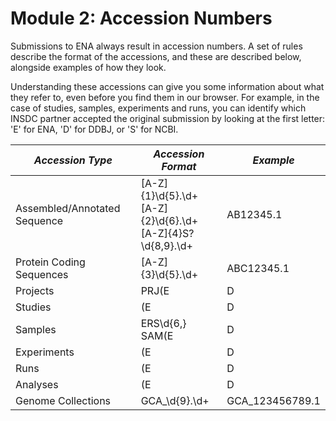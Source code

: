 # Module 2: Accession Numbers

Submissions to ENA always result in accession numbers. A set of rules describe
the format of the accessions, and these are described below, alongside
examples of how they look.

Understanding these accessions can give you some information about what they
refer to, even before you find them in our browser. For example, in the case
of studies, samples, experiments and runs, you can identify which INSDC
partner accepted the original submission by looking at the first letter: 'E'
for ENA, 'D' for DDBJ, or 'S' for NCBI.

| *Accession Type*             | *Accession Format*                                                  | *Example*       |
|------------------------------|---------------------------------------------------------------------|-----------------|
| Assembled/Annotated Sequence | [A-Z]{1}\d{5}\.\d+ <br>[A-Z]{2}\d{6}\.\d+<br>[A-Z]{4}S?\d{8,9}\.\d+ | AB12345.1       |
| Protein Coding Sequences     | [A-Z]{3}\d{5}\.\d+                                                  | ABC12345.1      |
| Projects                     | PRJ(E|D|N)\d+                                                       | PRJEB12345      |
| Studies                      | (E|D|S)RP\d{6,}                                                     | ERP123456       |
| Samples                      | ERS\d{6,}<br>SAM(E|D|N)[A-Z]?\d+                                    | ERS123456       |
| Experiments                  | (E|D|S)RX\d{6,}                                                     | ERX123456       |
| Runs                         | (E|D|S)RR\d{6,}                                                     | ERR123456       |
| Analyses                     | (E|D|S)RZ\d{6,}                                                     | ERZ123456       |
| Genome Collections           | GCA_\d{9}\.\d+                                                      | GCA_123456789.1 |